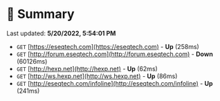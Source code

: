 # 📖 Summary
Last updated: **5/20/2022, 5:54:01 PM**

- `GET` [https://eseqtech.com](https://eseqtech.com) - **Up** (258ms)
- `GET` [http://forum.eseqtech.com](http://forum.eseqtech.com) - **Down** (60126ms)
- `GET` [http://hexp.net](http://hexp.net) - **Up** (62ms)
- `GET` [http://ws.hexp.net](http://ws.hexp.net) - **Up** (86ms)
- `GET` [http://eseqtech.com/infoline](http://eseqtech.com/infoline) - **Up** (241ms)
